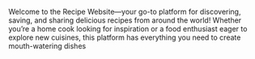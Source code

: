 Welcome to the Recipe Website—your go-to platform for discovering, saving, and sharing delicious recipes from around the world! Whether you’re a home cook looking for inspiration or a food enthusiast eager to explore new cuisines, this platform has everything you need to create mouth-watering dishes